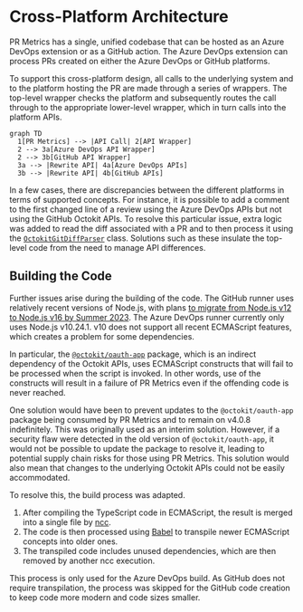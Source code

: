 # Cross-Platform Architecture

PR Metrics has a single, unified codebase that can be hosted as an Azure DevOps
extension or as a GitHub action. The Azure DevOps extension can process PRs
created on either the Azure DevOps or GitHub platforms.

To support this cross-platform design, all calls to the underlying system and to
the platform hosting the PR are made through a series of wrappers. The top-level
wrapper checks the platform and subsequently routes the call through to the
appropriate lower-level wrapper, which in turn calls into the platform APIs.

```mermaid
graph TD
  1[PR Metrics] --> |API Call| 2[API Wrapper]
  2 --> 3a[Azure DevOps API Wrapper]
  2 --> 3b[GitHub API Wrapper]
  3a --> |Rewrite API| 4a[Azure DevOps APIs]
  3b --> |Rewrite API| 4b[GitHub APIs]
```

In a few cases, there are discrepancies between the different platforms in terms
of supported concepts. For instance, it is possible to add a comment to the
first changed line of a review using the Azure DevOps APIs but not using the
GitHub Octokit APIs. To resolve this particular issue, extra logic was added to
read the diff associated with a PR and to then process it using the
[`OctokitGitDiffParser`][octokitgitdiffparser] class. Solutions such as these
insulate the top-level code from the need to manage API differences.

## Building the Code

Further issues arise during the building of the code. The GitHub runner uses
relatively recent versions of Node.js, with plans
[to migrate from Node.js v12 to Node.js v16 by Summer 2023][nodejsmigration].
The Azure DevOps runner currently only uses Node.js v10.24.1. v10 does not
support all recent ECMAScript features, which creates a problem for some
dependencies.

In particular, the [`@octokit/oauth-app`][octokitoauthapp] package, which is an
indirect dependency of the Octokit APIs, uses ECMAScript constructs that will
fail to be processed when the script is invoked. In other words, use of the
constructs will result in a failure of PR Metrics even if the offending code is
never reached.

One solution would have been to prevent updates to the `@octokit/oauth-app`
package being consumed by PR Metrics and to remain on v4.0.8 indefinitely. This
was originally used as an interim solution. However, if a security flaw were
detected in the old version of `@octokit/oauth-app`, it would not be possible to
update the package to resolve it, leading to potential supply chain risks for
those using PR Metrics. This solution would also mean that changes to the
underlying Octokit APIs could not be easily accommodated.

To resolve this, the build process was adapted.

1. After compiling the TypeScript code in ECMAScript, the result is merged into
   a single file by [ncc][ncc].
2. The code is then processed using [Babel][babel] to transpile newer ECMAScript
   concepts into older ones.
3. The transpiled code includes unused dependencies, which are then removed by
   another ncc execution.

This process is only used for the Azure DevOps build. As GitHub does not require
transpilation, the process was skipped for the GitHub code creation to keep code
more modern and code sizes smaller.

[babel]: https://babeljs.io/
[ncc]: https://www.npmjs.com/package/@vercel/ncc
[nodejsmigration]: https://github.blog/changelog/2022-09-22-github-actions-all-actions-will-begin-running-on-node16-instead-of-node12/
[octokitgitdiffparser]: ../src/task/src/git/octokitGitDiffParser.ts
[octokitoauthapp]: https://www.npmjs.com/package/@octokit/oauth-app
